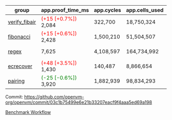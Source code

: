 | group | app.proof_time_ms | app.cycles | app.cells_used | leaf.proof_time_ms | leaf.cycles | leaf.cells_used |
| -- | -- | -- | -- | -- | -- | -- |
| [verify_fibair](https://github.com/openvm-org/openvm/blob/benchmark-results/benchmarks/verify_fibair-03c1b75499e6e21b33207eacf9f4aaa5ed69a198.md) |<span style='color: red'>(+15 [+0.7%])</span> 2,084 |  322,700 |  18,750,324 |- | - | - |
| [fibonacci](https://github.com/openvm-org/openvm/blob/benchmark-results/benchmarks/fibonacci-03c1b75499e6e21b33207eacf9f4aaa5ed69a198.md) |<span style='color: red'>(+15 [+0.6%])</span> 2,428 |  1,500,210 |  51,504,507 |<span style='color: red'>(+52 [+1.3%])</span> 4,163 |  1,248,012 |  70,886,236 |
| [regex](https://github.com/openvm-org/openvm/blob/benchmark-results/benchmarks/regex-03c1b75499e6e21b33207eacf9f4aaa5ed69a198.md) | 7,625 |  4,108,597 |  164,734,992 |<span style='color: red'>(+81 [+0.7%])</span> 11,386 |  3,326,738 |  244,540,662 |
| [ecrecover](https://github.com/openvm-org/openvm/blob/benchmark-results/benchmarks/ecrecover-03c1b75499e6e21b33207eacf9f4aaa5ed69a198.md) |<span style='color: red'>(+48 [+3.5%])</span> 1,430 |  140,487 |  8,866,654 |<span style='color: green'>(-30 [-0.3%])</span> 10,852 |  2,934,917 |  247,226,742 |
| [pairing](https://github.com/openvm-org/openvm/blob/benchmark-results/benchmarks/pairing-03c1b75499e6e21b33207eacf9f4aaa5ed69a198.md) |<span style='color: green'>(-25 [-0.6%])</span> 3,920 |  1,882,939 |  98,834,293 |<span style='color: red'>(+10 [+0.2%])</span> 5,422 |  2,010,508 |  148,012,443 |


Commit: https://github.com/openvm-org/openvm/commit/03c1b75499e6e21b33207eacf9f4aaa5ed69a198

[Benchmark Workflow](https://github.com/openvm-org/openvm/actions/runs/17130342571)
